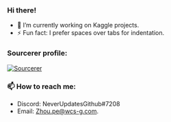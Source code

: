 ### Hi there!
- 🔭 I’m currently working on Kaggle projects.
- ⚡ Fun fact: I prefer spaces over tabs for indentation.

### Sourcerer profile: 
<a href="https://sourcerer.io/wz-ml"><img src="https://sourcerer.io/icons/logo-sharing.svg" alt="Sourcerer"></a>

### 📫 How to reach me: 
- Discord: NeverUpdatesGithub#7208
- Email: <a href = "zhou.pe@wcs-g.com? subject = Contact&body = Message">
Zhou.pe@wcs-g.com.
</a>

<a href="https://sourcerer.io/wz-ml"><img src="https://img.shields.io/badge/Python-37%20commits-orange.svg" alt=""></a>  <a href="https://sourcerer.io/wz-ml"><img src="https://img.shields.io/badge/JavaScript-13%20commits-orange.svg" alt=""></a>

<!--
**wz-ml/wz-ml** is a ✨ _special_ ✨ repository because its `README.md` (this file) appears on your GitHub profile.
<a href="https://sourcerer.io/wz-ml"><img src="https://sourcerer.io/icons/logo-sharing.svg"height="48px" alt="Sourcerer"></a>
Here are some ideas to get you started:

- 🔭 I’m currently working on ...
- 🌱 I’m currently learning ...
- 👯 I’m looking to collaborate on ...
- 🤔 I’m looking for help with ...
- 💬 Ask me about ...
- 📫 How to reach me: ...
- 😄 Pronouns: ...
- ⚡ Fun fact: ...
-->
